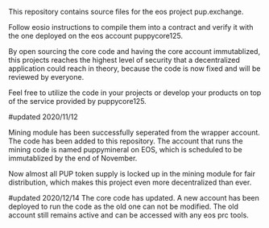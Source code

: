 This repository contains source files for the eos project pup.exchange.

Follow eosio instructions to compile them into a contract and verify it with the one deployed on the eos account puppycore125.

By open sourcing the core code and having the core account immutablized, this projects reaches the highest level of security that a decentralized application could reach in theory, because the code is now fixed and will be reviewed by everyone.

Feel free to utilize the code in your projects or develop your products on top of the service provided by puppycore125.


#updated 2020/11/12

Mining module has been successfully seperated from the wrapper account. The code has been added to this repository. The account that runs the mining code is named puppymineral on EOS, which is scheduled to be immutablized by the end of November.

Now almost all PUP token supply is locked up in the mining module for fair distribution, which makes this project even more decentralized than ever.


#updated 2020/12/14
The core code has updated. A new account has been deployed to run the code as the old one can not be modified. The old account still remains active and can be accessed with any eos prc tools.